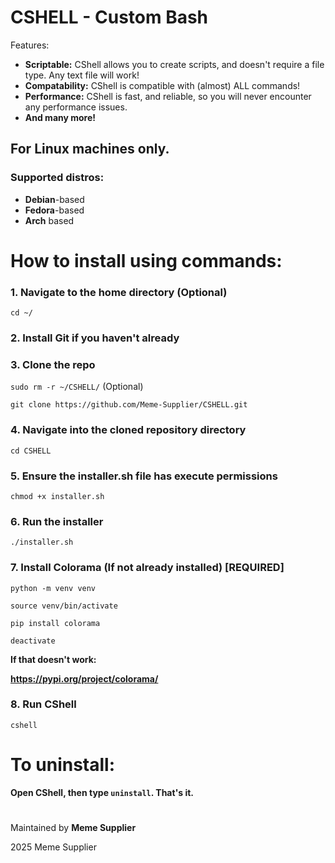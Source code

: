 # CSHELL - Custom Bash

Features:

- **Scriptable:** CShell allows you to create scripts, and doesn't require a file type. Any text file will work!
- **Compatability:** CShell is compatible with (almost) ALL commands!
- **Performance:** CShell is fast, and reliable, so you will never encounter any performance issues.
- **And many more!**

## For **Linux** machines only.
### Supported distros:
- **Debian**-based
- **Fedora**-based
- **Arch** based

#
# How to install using commands:

### 1. Navigate to the home directory **(Optional)**
`cd ~/`

### 2. Install Git if you haven't already

### 3. Clone the repo
`sudo rm -r ~/CSHELL/` (Optional)

`git clone https://github.com/Meme-Supplier/CSHELL.git`

### 4. Navigate into the cloned repository directory
`cd CSHELL`

### 5. Ensure the installer.sh file has execute permissions
`chmod +x installer.sh`

### 6. Run the installer
`./installer.sh`

### 7. Install Colorama (If not already installed) [REQUIRED]
`python -m venv venv`

`source venv/bin/activate`

`pip install colorama`

`deactivate`

**If that doesn't work:**

**https://pypi.org/project/colorama/**

### 8. Run CShell
`cshell`

#
# To uninstall:
**Open CShell, then type `uninstall`. That's it.**

#
Maintained by **Meme Supplier**

2025 Meme Supplier
